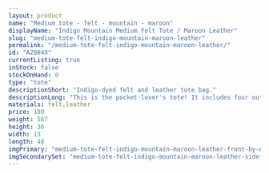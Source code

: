 ```yaml
---
layout: product
name: "Medium tote - felt - mountain - maroon"
displayName: "Indigo Mountain Medium Felt Tote / Maroon Leather"
slug: "medium-tote-felt-indigo-mountain-maroon-leather"
permalink: "/medium-tote-felt-indigo-mountain-maroon-leather/"
id: "AZ0049"
currentListing: true
inStock: false
stockOnHand: 0
type: "tote"
descriptionShort: "Indigo-dyed felt and leather tote bag."
descriptionLong: "This is the pocket-lover's tote! It includes four outside pockets in indigo-dyed felt. Fits a laptop or tablet in addition to all of the essentials.,The felt is the highest density of industrial wool felt and will not pill. The leather is English Bridle leather that is luxurious, water resistant, and durable. It is vegetable tanned in Pennsylvania by a company that was founded in 1867, from North American cattle. Includes all brass hardware.,For cleaning, a lint roller is your best friend. You may spot clean with water and gentle detergent, but do not submerge in water. Indigo is a physical bond with wool and will fade slightly over time.,Approximate dimensions: 15 inches wide x 13 inches tall x 3 inches deep."
materials: felt,leather
price: 180
weight: 567
height: 36
width: 13
length: 48
imgPrimary: "medium-tote-felt-indigo-mountain-maroon-leather-front-by-Azellaz.jpg"
imgSecondarySet: "medium-tote-felt-indigo-mountain-maroon-leather-side-by-Azellaz.jpg,medium-tote-felt-indigo-mountain-maroon-leather-inside-by-Azellaz.jpg"
---
```

